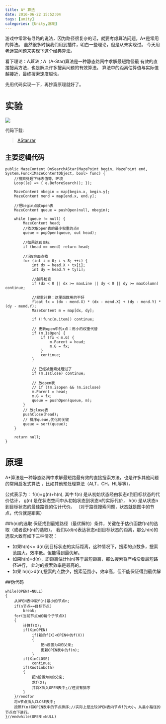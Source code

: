 ```yaml
---
title: A* 算法
date: 2016-06-22 15:52:04
tags: [unity]
categories: [Unity,游戏]
---
```

 
游戏中常常有寻路的说法，因为路径很复杂的话，就要考虑算法问题。A*是常用的算法。
虽然很多时候我们用到插件，明白一些理论，但是从未实现过。
今天用老迷宫问题来实现下这个经典算法。

看下理论：A*算法；A*（A-Star)算法是一种静态路网中求解最短路径最
有效的直接搜索方法，也是解决许多搜索问题的有效算法。
算法中的距离估算值与实际值越接近，最终搜索速度越快。

先用代码实现一下，再抄篇原理就好了。

<!--more-->
# 实验
![][3]

代码下载: 
> [AStar.rar][2]

## 主要逻辑代码
````
public MazeContent OnSearchAStar(MazePoint begin, MazePoint end, System.Func<IMazeContentObject, bool> func) {
    //搜索处理下标志值等，环境
    Loop((e) => { e.BeforeSearch(); });

    MazeContent mbegin = map[begin.x, begin.y];
    MazeContent mend = map[end.x, end.y];

    //把begin点放open表
    MazeContent queue = pushOpen(null, mbegin);

    while (queue != null) {
        MazeContent head;
        //依次取open表的最小权重的点n
        queue = popOpen(queue, out head);

        //如果达到目标
        if (head == mend) return head;

        //沿8方面查找
        for (int i = 0; i < 8; ++i) {
            int dx = head.X + tx[i];
            int dy = head.Y + ty[i];
            
            //越界检查
            if (dx < 0 || dx >= maxLine || dy < 0 || dy >= maxColumn) continue;

            //权重计算：这里函数用的不好
            float fx = (dx - mend.X) * (dx - mend.X) + (dy - mend.Y) * (dy - mend.Y);
            MazeContent m = map[dx, dy];

            if (!func(m.item)) continue;
            
            // 更新open中的x点：用小的权重代替
            if (m.IsOpen) {
                if (fx < m.G) {
                    m.Parent = head;
                    m.G = fx;
                }
                continue;
            }

            // 已经被搜索处理过了
            if (m.IsClose) continue;

            // 放open表
            // if (!m.isopen && !m.isclose)
            m.Parent = head;
            m.G = fx;
            queue = pushOpen(queue, m);
        }
        // 放close表
        pushClose(head);
        // 排序queue,优化的关键
        queue = sort(queue);
    }

    return null;
}
````
# 原理
A*算法是一种静态路网中求解最短路最有效的直接搜索方法，也是许多其他问题的常用启发式算法
，比如其他预处理算法（ALT，CH，HL等等）。

公式表示为： f(n)=g(n)+h(n),
其中 f(n) 是从初始状态经由状态n到目标状态的代价估计，
g(n) 是在状态空间中从初始状态到状态n的实际代价，
h(n) 是从状态n到目标状态的最佳路径的估计代价。
（对于路径搜索问题，状态就是图中的节点，代价就是距离）

##h(n)的选取
保证找到最短路径（最优解的）条件，关键在于估价函数f(n)的选取（或者说h(n)的选取）。
我们以d(n)表达状态n到目标状态的距离，那么h(n)的选取大致有如下三种情况：
- 如果h(n)<= d(n)到目标状态的实际距离，这种情况下，搜索的点数多，搜索范围大，效率低。但能得到最优解。
- 如果h(n)=d(n)，即距离估计h(n)等于最短距离，那么搜索将严格沿着最短路径进行， 此时的搜索效率是最高的。
- 如果 h(n)>d(n),搜索的点数少，搜索范围小，效率高，但不能保证得到最优解

##伪代码
````
while(OPEN!=NULL)
{
    从OPEN表中取f(n)最小的节点n;
    if(n节点==目标节点)
        break;
    for(当前节点n的每个子节点X)
    {
        计算f(X);
        if(XinOPEN)
            if(新的f(X)<OPEN中的f(X))
            {
                把n设置为X的父亲;
                更新OPEN表中的f(n);
            }
        if(XinCLOSE)
            continue;
        if(Xnotinboth)
        {
            把n设置为X的父亲;
            求f(X);
            并将X插入OPEN表中;//还没有排序
        }
    }//endfor
    将n节点插入CLOSE表中;
    按照f(n)将OPEN表中的节点排序;//实际上是比较OPEN表内节点f的大小，从最小路径的节点向下进行。
}//endwhile(OPEN!=NULL)
````

[1]: Unity-A-Star/0.png
[2]: Unity_AStar.rar
[3]: Unity-A-Star/00.gif